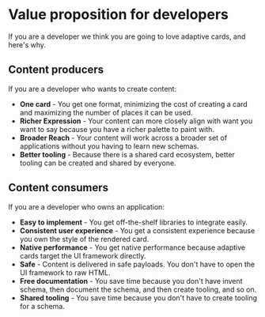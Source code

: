 # Value proposition for developers
If you are a developer we think you are going to love adaptive cards, and here's why.

## Content producers
If you are a developer who wants to create content:

* **One card** - You get one format, minimizing the cost of creating a card and maximizing the number of places it can be used.
* **Richer Expression** - Your content can more closely align with want you want to say because you have a richer palette to paint with.
* **Broader Reach** - Your content will work across a broader set of applications without you having to learn new schemas.
* **Better tooling** - Because there is a shared card ecosystem, better tooling can be created and shared by everyone.

## Content consumers
If you are a developer who owns an application:

* **Easy to implement** - You get off-the-shelf libraries to integrate easily.
* **Consistent user experience** - You get a consistent experience because you own the style of the rendered card.
* **Native performance** - You get native performance because adaptive cards target the UI framework directly.
* **Safe** - Content is delivered in safe payloads. You don't have to open the UI framework to raw HTML.
* **Free documentation** - You save time because you don't have invent schema, then document the schema, and then create tooling, and so on. <!-- not sure how this qualifies as free documentation - did you mean "documentation-free"? as in no docs required? -->
* **Shared tooling** - You save time because you don't have to create tooling for a schema.